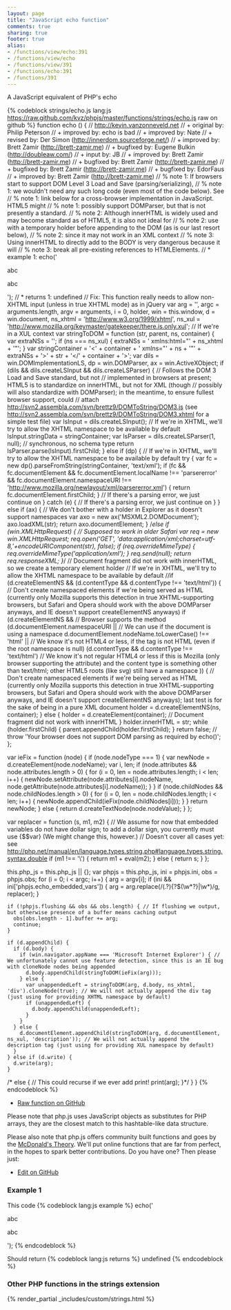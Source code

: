 ```yaml
---
layout: page
title: "JavaScript echo function"
comments: true
sharing: true
footer: true
alias:
- /functions/view/echo:391
- /functions/view/echo
- /functions/view/391
- /functions/echo:391
- /functions/391
---
```

<!-- Generated by Rakefile:build -->
A JavaScript equivalent of PHP's echo

{% codeblock strings/echo.js lang:js https://raw.github.com/kvz/phpjs/master/functions/strings/echo.js raw on github %}
function echo () {
  // http://kevin.vanzonneveld.net
  // +   original by: Philip Peterson
  // +   improved by: echo is bad
  // +   improved by: Nate
  // +    revised by: Der Simon (http://innerdom.sourceforge.net/)
  // +   improved by: Brett Zamir (http://brett-zamir.me)
  // +   bugfixed by: Eugene Bulkin (http://doubleaw.com/)
  // +   input by: JB
  // +   improved by: Brett Zamir (http://brett-zamir.me)
  // +   bugfixed by: Brett Zamir (http://brett-zamir.me)
  // +   bugfixed by: Brett Zamir (http://brett-zamir.me)
  // +   bugfixed by: EdorFaus
  // +   improved by: Brett Zamir (http://brett-zamir.me)
  // %        note 1: If browsers start to support DOM Level 3 Load and Save (parsing/serializing),
  // %        note 1: we wouldn't need any such long code (even most of the code below). See
  // %        note 1: link below for a cross-browser implementation in JavaScript. HTML5 might
  // %        note 1: possibly support DOMParser, but that is not presently a standard.
  // %        note 2: Although innerHTML is widely used and may become standard as of HTML5, it is also not ideal for
  // %        note 2: use with a temporary holder before appending to the DOM (as is our last resort below),
  // %        note 2: since it may not work in an XML context
  // %        note 3: Using innerHTML to directly add to the BODY is very dangerous because it will
  // %        note 3: break all pre-existing references to HTMLElements.
  // *     example 1: echo('<div><p>abc</p><p>abc</p></div>');
  // *     returns 1: undefined
  // Fix: This function really needs to allow non-XHTML input (unless in true XHTML mode) as in jQuery
  var arg = '',
    argc = arguments.length,
    argv = arguments,
    i = 0,
    holder, win = this.window,
    d = win.document,
    ns_xhtml = 'http://www.w3.org/1999/xhtml',
    ns_xul = 'http://www.mozilla.org/keymaster/gatekeeper/there.is.only.xul'; // If we're in a XUL context
  var stringToDOM = function (str, parent, ns, container) {
    var extraNSs = '';
    if (ns === ns_xul) {
      extraNSs = ' xmlns:html="' + ns_xhtml + '"';
    }
    var stringContainer = '<' + container + ' xmlns="' + ns + '"' + extraNSs + '>' + str + '</' + container + '>';
    var dils = win.DOMImplementationLS,
      dp = win.DOMParser,
      ax = win.ActiveXObject;
    if (dils && dils.createLSInput && dils.createLSParser) {
      // Follows the DOM 3 Load and Save standard, but not
      // implemented in browsers at present; HTML5 is to standardize on innerHTML, but not for XML (though
      // possibly will also standardize with DOMParser); in the meantime, to ensure fullest browser support, could
      // attach http://svn2.assembla.com/svn/brettz9/DOMToString/DOM3.js (see http://svn2.assembla.com/svn/brettz9/DOMToString/DOM3.xhtml for a simple test file)
      var lsInput = dils.createLSInput();
      // If we're in XHTML, we'll try to allow the XHTML namespace to be available by default
      lsInput.stringData = stringContainer;
      var lsParser = dils.createLSParser(1, null); // synchronous, no schema type
      return lsParser.parse(lsInput).firstChild;
    } else if (dp) {
      // If we're in XHTML, we'll try to allow the XHTML namespace to be available by default
      try {
        var fc = new dp().parseFromString(stringContainer, 'text/xml');
        if (fc && fc.documentElement && fc.documentElement.localName !== 'parsererror' && fc.documentElement.namespaceURI !== 'http://www.mozilla.org/newlayout/xml/parsererror.xml') {
          return fc.documentElement.firstChild;
        }
        // If there's a parsing error, we just continue on
      } catch (e) {
        // If there's a parsing error, we just continue on
      }
    } else if (ax) { // We don't bother with a holder in Explorer as it doesn't support namespaces
      var axo = new ax('MSXML2.DOMDocument');
      axo.loadXML(str);
      return axo.documentElement;
    }
/*else if (win.XMLHttpRequest) { // Supposed to work in older Safari
      var req = new win.XMLHttpRequest;
      req.open('GET', 'data:application/xml;charset=utf-8,'+encodeURIComponent(str), false);
      if (req.overrideMimeType) {
        req.overrideMimeType('application/xml');
      }
      req.send(null);
      return req.responseXML;
    }*/
    // Document fragment did not work with innerHTML, so we create a temporary element holder
    // If we're in XHTML, we'll try to allow the XHTML namespace to be available by default
    //if (d.createElementNS && (d.contentType && d.contentType !== 'text/html')) { // Don't create namespaced elements if we're being served as HTML (currently only Mozilla supports this detection in true XHTML-supporting browsers, but Safari and Opera should work with the above DOMParser anyways, and IE doesn't support createElementNS anyways)
    if (d.createElementNS && // Browser supports the method
    (d.documentElement.namespaceURI || // We can use if the document is using a namespace
    d.documentElement.nodeName.toLowerCase() !== 'html' || // We know it's not HTML4 or less, if the tag is not HTML (even if the root namespace is null)
    (d.contentType && d.contentType !== 'text/html') // We know it's not regular HTML4 or less if this is Mozilla (only browser supporting the attribute) and the content type is something other than text/html; other HTML5 roots (like svg) still have a namespace
    )) { // Don't create namespaced elements if we're being served as HTML (currently only Mozilla supports this detection in true XHTML-supporting browsers, but Safari and Opera should work with the above DOMParser anyways, and IE doesn't support createElementNS anyways); last test is for the sake of being in a pure XML document
      holder = d.createElementNS(ns, container);
    } else {
      holder = d.createElement(container); // Document fragment did not work with innerHTML
    }
    holder.innerHTML = str;
    while (holder.firstChild) {
      parent.appendChild(holder.firstChild);
    }
    return false;
    // throw 'Your browser does not support DOM parsing as required by echo()';
  };


  var ieFix = function (node) {
    if (node.nodeType === 1) {
      var newNode = d.createElement(node.nodeName);
      var i, len;
      if (node.attributes && node.attributes.length > 0) {
        for (i = 0, len = node.attributes.length; i < len; i++) {
          newNode.setAttribute(node.attributes[i].nodeName, node.getAttribute(node.attributes[i].nodeName));
        }
      }
      if (node.childNodes && node.childNodes.length > 0) {
        for (i = 0, len = node.childNodes.length; i < len; i++) {
          newNode.appendChild(ieFix(node.childNodes[i]));
        }
      }
      return newNode;
    } else {
      return d.createTextNode(node.nodeValue);
    }
  };

  var replacer = function (s, m1, m2) {
    // We assume for now that embedded variables do not have dollar sign; to add a dollar sign, you currently must use {$$var} (We might change this, however.)
    // Doesn't cover all cases yet: see http://php.net/manual/en/language.types.string.php#language.types.string.syntax.double
    if (m1 !== '\\') {
      return m1 + eval(m2);
    } else {
      return s;
    }
  };

  this.php_js = this.php_js || {};
  var phpjs = this.php_js,
    ini = phpjs.ini,
    obs = phpjs.obs;
  for (i = 0; i < argc; i++) {
    arg = argv[i];
    if (ini && ini['phpjs.echo_embedded_vars']) {
      arg = arg.replace(/(.?)\{?\$(\w*?\}|\w*)/g, replacer);
    }

    if (!phpjs.flushing && obs && obs.length) { // If flushing we output, but otherwise presence of a buffer means caching output
      obs[obs.length - 1].buffer += arg;
      continue;
    }

    if (d.appendChild) {
      if (d.body) {
        if (win.navigator.appName === 'Microsoft Internet Explorer') { // We unfortunately cannot use feature detection, since this is an IE bug with cloneNode nodes being appended
          d.body.appendChild(stringToDOM(ieFix(arg)));
        } else {
          var unappendedLeft = stringToDOM(arg, d.body, ns_xhtml, 'div').cloneNode(true); // We will not actually append the div tag (just using for providing XHTML namespace by default)
          if (unappendedLeft) {
            d.body.appendChild(unappendedLeft);
          }
        }
      } else {
        d.documentElement.appendChild(stringToDOM(arg, d.documentElement, ns_xul, 'description')); // We will not actually append the description tag (just using for providing XUL namespace by default)
      }
    } else if (d.write) {
      d.write(arg);
    }
/* else { // This could recurse if we ever add print!
      print(arg);
    }*/
  }
}
{% endcodeblock %}

 - [Raw function on GitHub](https://github.com/kvz/phpjs/blob/master/functions/strings/echo.js)

Please note that php.js uses JavaScript objects as substitutes for PHP arrays, they are 
the closest match to this hashtable-like data structure. 

Please also note that php.js offers community built functions and goes by the 
[McDonald's Theory](https://medium.com/what-i-learned-building/9216e1c9da7d). We'll put online 
functions that are far from perfect, in the hopes to spark better contributions. 
Do you have one? Then please just: 

 - [Edit on GitHub](https://github.com/kvz/phpjs/edit/master/functions/strings/echo.js)

### Example 1
This code
{% codeblock lang:js example %}
echo('<div><p>abc</p><p>abc</p></div>');
{% endcodeblock %}

Should return
{% codeblock lang:js returns %}
undefined
{% endcodeblock %}


### Other PHP functions in the strings extension
{% render_partial _includes/custom/strings.html %}
